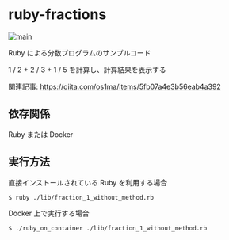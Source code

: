 # ruby-fractions

[![main](https://github.com/os1ma/ruby-fractions/actions/workflows/main.yaml/badge.svg)](https://github.com/os1ma/ruby-fractions/actions/workflows/main.yaml)

Ruby による分数プログラムのサンプルコード

1 / 2 + 2 / 3 + 1 / 5 を計算し、計算結果を表示する

関連記事: https://qiita.com/os1ma/items/5fb07a4e3b56eab4a392

## 依存関係

Ruby または Docker

## 実行方法

直接インストールされている Ruby を利用する場合

```bash
$ ruby ./lib/fraction_1_without_method.rb
```

Docker 上で実行する場合

```bash
$ ./ruby_on_container ./lib/fraction_1_without_method.rb
```
